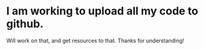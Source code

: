 # I am working to upload all my code to github. 
Will work on that, and get resources to that. Thanks for understanding!
